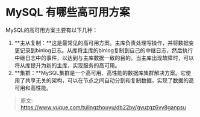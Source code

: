 # MySQL 有哪些高可用方案

MySQL的高可用方案主要有以下几种：

1. **主从复制：**这是最常见的高可用方案。主库负责处理写操作，并将数据变更记录到binlog日志。从库将主库的binlog复制到自己的中继日志，然后执行中继日志中的事件，以达到与主库数据一致的目的。当主库出现故障时，可以将从库提升为新的主库，实现服务的高可用。
2. **集群：**MySQL集群是一个高可用、高性能的数据库集群解决方案。它使用了共享无关的架构，可以在节点之间自动分割和复制数据，实现了数据的高可用和高性能。


> 原文: <https://www.yuque.com/tulingzhouyu/db22bv/gyuzgz6vy8ganpsu>